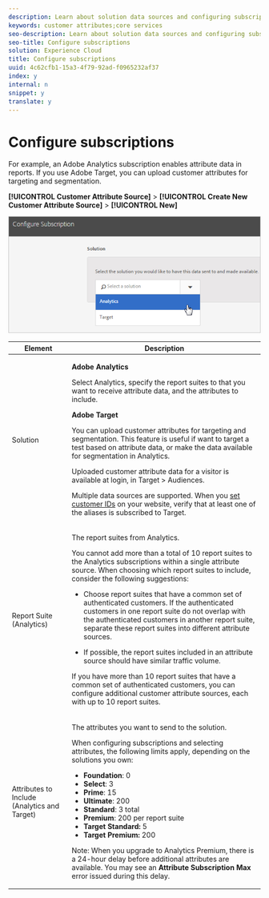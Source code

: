 ```yaml
---
description: Learn about solution data sources and configuring subscriptions. Subscriptions enable the customer attribute data flow between the Experience Cloud and solutions (Analytics and Target).
keywords: customer attributes;core services
seo-description: Learn about solution data sources and configuring subscriptions. Subscriptions enable the customer attribute data flow between the Experience Cloud and solutions (Analytics and Target).
seo-title: Configure subscriptions
solution: Experience Cloud
title: Configure subscriptions
uuid: 4c62cfb1-15a3-4f79-92ad-f0965232af37
index: y
internal: n
snippet: y
translate: y
---
```


# Configure subscriptions

For example, an Adobe Analytics subscription enables attribute data in reports. If you use Adobe Target, you can upload customer attributes for targeting and segmentation. 

**[!UICONTROL  Customer Attribute Source]** > **[!UICONTROL  Create New Customer Attribute Source]** > **[!UICONTROL  New]** 

![](assets/configure_subscription_page.png) 



<table id="table_B034068AC49840D4A519AF5CD21EF47C"> 
 <thead> 
  <tr> 
   <th colname="col1" class="entry"> Element </th> 
   <th colname="col2" class="entry"> Description </th> 
  </tr> 
 </thead>
 <tbody> 
  <tr> 
   <td colname="col1"> <p>Solution </p> </td> 
   <td colname="col2"> <p> <b>Adobe Analytics</b> </p> <p>Select <span class="uicontrol"> Analytics</span>, specify the report suites to that you want to receive attribute data, and the attributes to include. </p> <p> <b>Adobe Target</b> </p> <p>You can upload customer attributes for targeting and segmentation. This feature is useful if want to target a test based on attribute data, or make the data available for segmentation in Analytics. </p> <p>Uploaded customer attribute data for a visitor is available at login, in <span class="uicontrol"> Target</span> &gt; <span class="uicontrol"> Audiences</span>. </p> <p>Multiple data sources are supported. When you <a href="../core_services/core_services.md#section_AD473A6A21C1446498E700363F9A8437" format="dita" scope="local"> set customer IDs</a> on your website, verify that at least one of the aliases is subscribed to Target. </p> 
    <!--<p>Only one data source can send data to Target. Multiple alias_ids (<filepath>mbox3rdPartyIds</filepath>) are <term>not</term> supported. </p>--> </td> 
  </tr> 
  <tr> 
   <td colname="col1"> <p>Report Suite (Analytics) </p> </td> 
   <td colname="col2"> <p>The report suites from Analytics. </p> <p> You cannot add more than a total of 10 report suites to the Analytics subscriptions within a single attribute source. When choosing which report suites to include, consider the following suggestions: </p> <p> 
     <ul id="ul_25033FAF5A0E465592F3AA699157F99D"> 
      <li id="li_003F485C0A1840558946A8CE05DC36B3"> <p>Choose report suites that have a common set of authenticated customers. If the authenticated customers in one report suite do not overlap with the authenticated customers in another report suite, separate these report suites into different attribute sources. </p> </li> 
      <li id="li_4230462B586D48E18E2BD6DDB74AAB5C"> <p>If possible, the report suites included in an attribute source should have similar traffic volume. </p> </li> 
     </ul> </p> <p> If you have more than 10 report suites that have a common set of authenticated customers, you can configure additional customer attribute sources, each with up to 10 report suites. </p> </td> 
  </tr> 
  <tr> 
   <td colname="col1"> <p>Attributes to Include (Analytics and Target) </p> </td> 
   <td colname="col2"> <p>The attributes you want to send to the solution. </p> <p>When configuring subscriptions and selecting attributes, the following limits apply, depending on the solutions you own: </p> <p> 
     <ul id="ul_2BB85067918D4BB3B59394F3E3E37A6D"> 
      <li id="li_93703988B9934384B4B94A839D028380"> <b> Foundation</b>: 0 </li> 
      <li id="li_362E575342E741EB9E3AB04BC8788778"> <b>Select</b>: 3 </li> 
      <li id="li_0AE8AA0173E348278B9AD3A569AF4513"> <b>Prime</b>: 15 </li> 
      <li id="li_0B62621C76EB43B9903BAE5BA6903444"> <b>Ultimate</b>: 200 </li> 
      <li id="li_6A599F6D7DB44D978C42E7564985DC30"> <b>Standard</b>: 3 total </li> 
      <li id="li_D1E5E7BD24C54591B14D15DE97447835"> <b>Premium</b>: 200 per report suite </li> 
      <li id="li_8C891FE3D1EF49FA9F81E2E32CD0B9CA"> <b>Target Standard:</b> 5 </li> 
      <li id="li_2B66D43023F34EA685CE2C38A9250CEA"> <b>Target Premium:</b> 200 </li> 
     </ul> </p> <p>Note: When you upgrade to Analytics Premium, there is a 24-hour delay before additional attributes are available. You may see an <b>Attribute Subscription Max</b> error issued during this delay. </p> </td> 
  </tr> 
 </tbody> 
</table>

